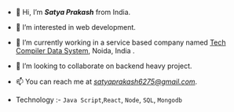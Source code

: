 - 👋 Hi, I’m ***Satya Prakash*** from India.
- 👀 I’m interested in web development.
- 🌱 I’m currently working in a service based company named [Tech Compiler Data System](https://www.techcompiler.com/), Noida, India .
- 💞️ I’m looking to collaborate on backend heavy project.
- 📫 You can reach me at *satyaprakash6275@gmail.com*.


- Technology :- `Java Script`,`React`, `Node`, `SQL`, `Mongodb`


<!---
Sa-tya/Sa-tya is a ✨ special ✨ repository because its `README.md` (this file) appears on your GitHub profile.
You can click the Preview link to take a look at your changes.
--->
